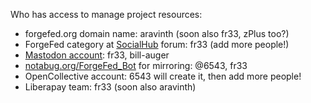 Who has access to manage project resources:

- forgefed.org domain name: aravinth (soon also fr33, zPlus too?)
- ForgeFed category at [SocialHub][] forum: fr33 (add more people!)
- [Mastodon account][]: fr33, bill-auger
- [notabug.org/ForgeFed_Bot](https://notabug.org/ForgeFed_Bot) for mirroring: @6543, fr33
- OpenCollective account: 6543 will create it, then add more people!
- Liberapay team: fr33 (soon also aravinth)

[SocialHub]:        https://socialhub.activitypub.rocks
[Mastodon account]: https://floss.social/@forgefed

